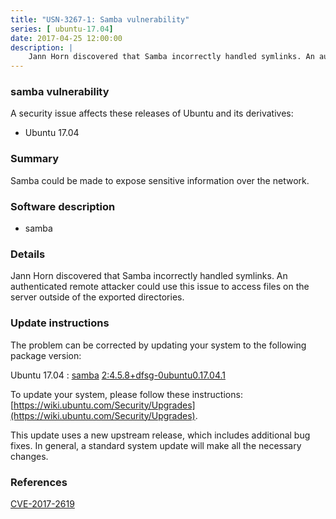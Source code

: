 ```yaml
---
title: "USN-3267-1: Samba vulnerability"
series: [ ubuntu-17.04]
date: 2017-04-25 12:00:00
description: |
    Jann Horn discovered that Samba incorrectly handled symlinks. An authenticated remote attacker could use this issue to access files on the server outside of the exported directories. 
--- 
```

 
 


### samba vulnerability

A security issue affects these releases of Ubuntu and its derivatives:

* Ubuntu 17.04

### Summary

Samba could be made to expose sensitive information over the network. 

### Software description

* samba 

### Details

Jann Horn discovered that Samba incorrectly handled symlinks. An authenticated remote attacker could use this issue to access files on the server outside of the exported directories. 

### Update instructions

The problem can be corrected by updating your system to the following package version:

Ubuntu 17.04
 : [samba](https://launchpad.net/ubuntu/+source/samba) <span> [2:4.5.8+dfsg-0ubuntu0.17.04.1](https://launchpad.net/ubuntu/+source/samba/2:4.5.8+dfsg-0ubuntu0.17.04.1) </span> 

To update your system, please follow these instructions: [https://wiki.ubuntu.com/Security/Upgrades](https://wiki.ubuntu.com/Security/Upgrades).

This update uses a new upstream release, which includes additional bug fixes. In general, a standard system update will make all the necessary changes. 

### References

 
 [CVE-2017-2619](http://people.ubuntu.com/~ubuntu-security/cve/CVE-2017-2619)
 

